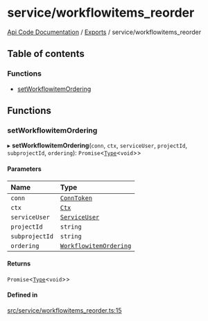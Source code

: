 # service/workflowitems\_reorder
 
[Api Code Documentation](../README.md) / [Exports](../modules.md) / service/workflowitems\_reorder

## Table of contents

### Functions

- [setWorkflowitemOrdering](service_workflowitems_reorder.md#setworkflowitemordering)

## Functions

### setWorkflowitemOrdering

▸ **setWorkflowitemOrdering**(`conn`, `ctx`, `serviceUser`, `projectId`, `subprojectId`, `ordering`): `Promise`\<[`Type`](result.md#type)\<`void`\>\>

#### Parameters

| Name | Type |
| :------ | :------ |
| `conn` | [`ConnToken`](service_conn.md#conntoken) |
| `ctx` | [`Ctx`](../interfaces/lib_ctx.Ctx.md) |
| `serviceUser` | [`ServiceUser`](../interfaces/service_domain_organization_service_user.ServiceUser.md) |
| `projectId` | `string` |
| `subprojectId` | `string` |
| `ordering` | [`WorkflowitemOrdering`](service_domain_workflow_workflowitem_ordering.md#workflowitemordering) |

#### Returns

`Promise`\<[`Type`](result.md#type)\<`void`\>\>

#### Defined in

[src/service/workflowitems_reorder.ts:15](https://github.com/openkfw/TruBudget/blob/3b9e793/api/src/service/workflowitems_reorder.ts#L15)

